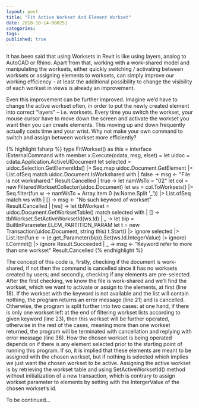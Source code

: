 ```yaml
---
layout: post
title: "Fit Active Workset And Element Workset"
date: 2018-10-14-080251 
categories: 
tags: 
published: true
---
```

It has been said that using Worksets in Revit is like using layers, analog to AutoCAD or Rhino. Apart from that, working with a work-shared model and manipulating the worksets, either quickly switching / activating between worksets or assigning elements to worksets, can simply improve our working efficiency – at least the additional possibility to change the visibility of each workset in views is already an improvement.

Even this improvement can be further improved. Imagine we’d have to change the active workset often, in order to put the newly created element into correct “layers” – i.e. worksets. Every time you switch the workset, your mouse cursor have to move down the screen and activate the workset you want then you can create elements. This moving up and down frequently actually costs time and your wrist. Why not make your own command to switch and assign between workset more efficiently?

{% highlight fsharp %}
type FitWorkset() as this =
  interface IExternalCommand with
    member x.Execute(cdata, msg, elset) =
      let uidoc = cdata.Application.ActiveUIDocument
      let selected = uidoc.Selection.GetElementIds() |> Seq.map uidoc.Document.GetElement |> List.ofSeq
      match uidoc.Document.IsWorkshared with
      | false ->
        msg <- "File is not workshared."
        Result.Cancelled
      | true ->
        let namWsTo = "02"
        let col = new FilteredWorksetCollector(uidoc.Document)
        let ws = col.ToWorksets() |> Seq.filter(fun w -> namWsTo = Array.item 0 (w.Name.Split '_')) |> List.ofSeq
        match ws with
        | [] ->
          msg <- "No such keyword of workset"
          Result.Cancelled
        | [ws] ->
          let tblWorkset = uidoc.Document.GetWorksetTable()
          match selected with
          | [] -> 
            tblWorkset.SetActiveWorksetId(ws.Id)
          | _ ->
            let bip = BuiltInParameter.ELEM_PARTITION_PARAM
            let t = new Transaction(uidoc.Document, string this)
            t.Start() |> ignore
            selected |> List.iter(fun e -> (e.get_Parameter(bip)).Set(ws.Id.IntegerValue) |> ignore)
            t.Commit() |> ignore
          Result.Succeeded
          | _ ->
            msg <- "Keyword refer to more than one workset"
            Result.Cancelled
{% endhighlight %}

The concept of this code is, firstly, checking if the document is work-shared, if not then the command is cancelled since it has no worksets created by users; and secondly, checking if any elements are pre-selected. After the first checking, we know the file is work-shared and we’ll find the workset, which we want to activate or assign to the elements, at first (line 18). If the workset with the keyword is not available and the list will contain nothing, the program returns an error message (line 21) and is cancelled. Otherwise, the program is split further into two cases: at one hand, if there is only one workset left at the end of filtering workset lists according to given keyword (line 23), then this workset will be further operated, otherwise in the rest of the cases, meaning more than one workset returned, the program will be terminated with cancellation and replying with error message (line 36). How the chosen workset is being operated depends on if there is any element selected prior to the starting point of running this program. If so, it is implied that these elements are meant to be assigned with the chosen workset, but if nothing is selected which implies we just want the chosen workset to be active. Assigning the active workset is by retrieving the workset table and using SetActiveWorksetId() method without initialization of a new transaction, which is contrary to assign workset parameter to elements by setting with the IntergerValue of the chosen workset’s id.

To be continued…
